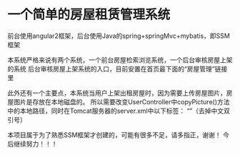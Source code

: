 一个简单的房屋租赁管理系统
======
前台使用angular2框架，后台使用Java的spring+springMvc+mybatis，即SSM框架

本系统严格来说有两个系统，一个前台房屋检索浏览系统，一个后台审核房屋上架的系统
后台审核房屋上架系统的入口，目前安置在首页最下面的“房屋管理”链接里

此外还有一个主要点，本系统当用户上架出租房屋时，因为需要上传房屋图片，房屋图片是存放在本地磁盘的。
所以需要改变UserController中copyPicture()方法中的本地路径，同时在Tomcat服务器的server.xml中以下标签：
“<Context docBase="你的本地磁盘路径" path="/house/assets/copy"/>”（去掉中文双引号）

本项目属于为了熟悉SSM框架才创建的，可能有很多不足，请多指正，谢谢！
今后继续努力！！！
